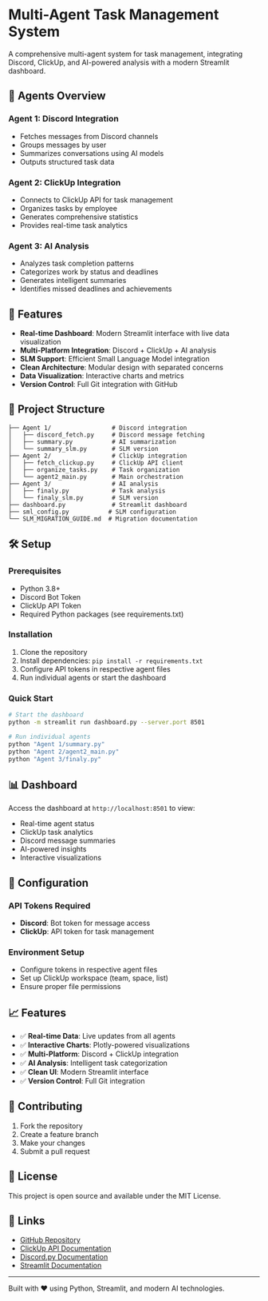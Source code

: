 # Multi-Agent Task Management System

A comprehensive multi-agent system for task management, integrating Discord, ClickUp, and AI-powered analysis with a modern Streamlit dashboard.

## 🤖 Agents Overview

### Agent 1: Discord Integration
- Fetches messages from Discord channels
- Groups messages by user
- Summarizes conversations using AI models
- Outputs structured task data

### Agent 2: ClickUp Integration  
- Connects to ClickUp API for task management
- Organizes tasks by employee
- Generates comprehensive statistics
- Provides real-time task analytics

### Agent 3: AI Analysis
- Analyzes task completion patterns
- Categorizes work by status and deadlines
- Generates intelligent summaries
- Identifies missed deadlines and achievements

## 🚀 Features

- **Real-time Dashboard**: Modern Streamlit interface with live data visualization
- **Multi-Platform Integration**: Discord + ClickUp + AI analysis
- **SLM Support**: Efficient Small Language Model integration
- **Clean Architecture**: Modular design with separated concerns
- **Data Visualization**: Interactive charts and metrics
- **Version Control**: Full Git integration with GitHub

## 📁 Project Structure

```
├── Agent 1/                 # Discord integration
│   ├── discord_fetch.py     # Discord message fetching
│   ├── summary.py           # AI summarization
│   └── summary_slm.py       # SLM version
├── Agent 2/                 # ClickUp integration
│   ├── fetch_clickup.py     # ClickUp API client
│   ├── organize_tasks.py    # Task organization
│   └── agent2_main.py       # Main orchestration
├── Agent 3/                 # AI analysis
│   ├── finaly.py            # Task analysis
│   └── finaly_slm.py        # SLM version
├── dashboard.py             # Streamlit dashboard
├── sml_config.py           # SLM configuration
└── SLM_MIGRATION_GUIDE.md  # Migration documentation
```

## 🛠️ Setup

### Prerequisites
- Python 3.8+
- Discord Bot Token
- ClickUp API Token
- Required Python packages (see requirements.txt)

### Installation
1. Clone the repository
2. Install dependencies: `pip install -r requirements.txt`
3. Configure API tokens in respective agent files
4. Run individual agents or start the dashboard

### Quick Start
```bash
# Start the dashboard
python -m streamlit run dashboard.py --server.port 8501

# Run individual agents
python "Agent 1/summary.py"
python "Agent 2/agent2_main.py" 
python "Agent 3/finaly.py"
```

## 📊 Dashboard

Access the dashboard at `http://localhost:8501` to view:
- Real-time agent status
- ClickUp task analytics
- Discord message summaries
- AI-powered insights
- Interactive visualizations

## 🔧 Configuration

### API Tokens Required
- **Discord**: Bot token for message access
- **ClickUp**: API token for task management

### Environment Setup
- Configure tokens in respective agent files
- Set up ClickUp workspace (team, space, list)
- Ensure proper file permissions

## 📈 Features

- ✅ **Real-time Data**: Live updates from all agents
- ✅ **Interactive Charts**: Plotly-powered visualizations  
- ✅ **Multi-Platform**: Discord + ClickUp integration
- ✅ **AI Analysis**: Intelligent task categorization
- ✅ **Clean UI**: Modern Streamlit interface
- ✅ **Version Control**: Full Git integration

## 🤝 Contributing

1. Fork the repository
2. Create a feature branch
3. Make your changes
4. Submit a pull request

## 📄 License

This project is open source and available under the MIT License.

## 🔗 Links

- [GitHub Repository](https://github.com/amaan-1234/DevHacksS2)
- [ClickUp API Documentation](https://clickup.com/api)
- [Discord.py Documentation](https://discordpy.readthedocs.io/)
- [Streamlit Documentation](https://docs.streamlit.io/)

---

Built with ❤️ using Python, Streamlit, and modern AI technologies.
